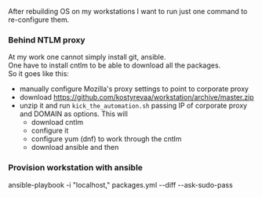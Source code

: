 After rebuilding OS on my workstations I want to run just one command to re-configure them.

### Behind NTLM proxy
At my work one cannot simply install git, ansible.  
One have to install cntlm to be able to download all the packages.  
So it goes like this:
  - manually configure Mozilla's proxy settings to point to corporate proxy
  - download https://github.com/kostyrevaa/workstation/archive/master.zip
  - unzip it and run `kick_the_automation.sh` passing IP of corporate proxy and DOMAIN as options. This will
    - download cntlm
    - configure it
    - configure yum (dnf) to work through the cntlm
    - download ansible and then

### Provision workstation with ansible
ansible-playbook -i "localhost," packages.yml --diff --ask-sudo-pass
